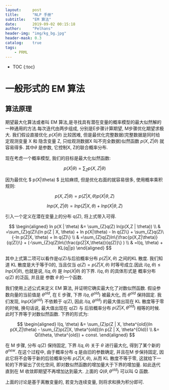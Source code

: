 ```yaml
---
layout:     post
title:      "NLP 手册"
subtitle:   "EM 算法"
date:       2019-09-02 00:15:18
author:     "Pelhans"
header-img: "img/kg_bg.jpg"
header-mask: 0.3 
catalog:    true
tags:
    - PRML
---
```



* TOC
{:toc}

# 一般形式的 EM 算法

## 算法原理

期望最大化算法或者叫 EM 算法,是寻找具有潜在变量的概率模型的最大似然解的一种通用的方法.每次迭代由两步组成, 分别是E步骤计算期望, M步骤优化期望求极大.  我们假设直接优化 
$p(X|\theta)$ 比较困难, 但是最优化完整数据(完整数据是同时给定观测变量 X 和 隐含变量 Z, 只给观测数据X 叫不完全数据)似然函数
$p(X,Z|\theta)$ 就容易得多. 其中$\theta$ 是参数, 它控制X, Z的联合概率分布. 

现在考虑一个概率模型, 我们的目标是最大化似然函数:

$$ p(X|\theta) = \sum_{Z} p(X,Z|\theta) $$

因为最优化
$ p(X|\theta) $ 比较麻烦, 但是优化右面的就容易很多, 使用概率乘积规则:

$$ p(X,Z |\theta) = p(Z|X,\theta)p(X|\theta, Z) $$

$$ ln p(X, Z | \theta) = ln p(Z | X, \theta) + ln p(X|\theta, Z) $$
 
引入一个定义在潜在变量上的分布 q(Z), 将上式带入可得.

$$
\begin{aligned}
ln p(X | \theta) &= \sum_{Z}q(Z) ln(p(X,Z | \theta)) \\
& =\sum_{Z}q(Z)\{ln p(Z | X, \theta) + ln p(X|\theta) - ln q(Z)\} + \sum_{Z}q(Z)\{-ln p(Z|X, \theta) + ln q(Z)\} \\
& =\sum_{Z}q(Z)ln\{\frac{p(X,Z|\theta)}{q(Z)}\} + (-\sum_{Z}q(Z)ln\{\frac{p(Z|X,\theta)}{q(Z)}\} ) \\
& =l(q, \theta) + KL(q||p)
\end{aligned}
$$

其中上式第二项可以看作是q(Z)与后验概率分布 
$p(Z|X, \theta)$ 之间的KL 散度.  我们知道 KL 散度是大于等于0的, 当且仅当 
$q(Z) = p(Z|X, \theta)$ 时等号成立.因此
$l(q,\theta) \leq ln p(X|\theta)$, 也就是说, $l(q,\theta)$ 是
$ln p(X|\theta)$ 的下界. $l(q, \theta)$ 的具体形式是 概率分布 q(Z) 的泛函, 并且是 参数 $\theta$ 的一个函数.

我们使用上述公式来定义 EM 算法, 并证明它确实最大化了对数似然函数. 假设参数向量的当前值是 $\theta^{old}$, 在 E 步骤, 下界 $l(q, \theta^{old})$ 被最大化, 而 $\theta^{old}$ 保持固定. 我们发现, 
$ln p(X|\theta^{old})$ 不依赖于 q(Z), 因此 $l(q, \theta^{old})$ 的最大值出现在 KL 散度等于零的时候, 换句话说, 最大值出现在 q(Z) 与 后验概率分布 
$p(Z | X, \theta^{old})$ 相等的时候. 此时下界等于对数似然函数. 下界的形式为:

$$ 
\begin{aligned}
l(q, \theta) &= \sum_{Z}p(Z | X, \theta^{old})ln p(X,Z|\theta) - \sum_{Z}p(Z|X, \theta^{old})ln p(Z | X, \theta^{Old}) \\
&= Q(\theta, \theta^{old}) + const. 
\end{aligned}
$$

在 M 步骤, 分布 q(Z) 保持固定, 下界 $l(q, \theta)$ 关于 $\theta$ 进行最大化, 得到了某个新的 $\theta^{new}$. 在这个过程中,  由于概率分布 q 是由旧的参数确定, 并且在M 步保持固定,  因此它将不会等于新的后验概率分布 
$p(Z | X,\theta)$, 从而 KL 散度不等于零, 这就给下一轮的下界留出了优化空间, 即对数似然函数的增加量大于下界的增加量. 如此迭代直到在 M 收敛即期望不再增加达到最大. 上面的 $Q(\theta, \theta^{old})$ 可以叫 Q 函数.

上面的讨论是基于离散变量的, 若变为连续变量, 则将求和换为积分即可.
